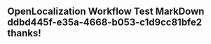 <properties
ms.topic="hero-topic"
ms.test1="hero-topic"
ms.test2="test"/>

## OpenLocalization Workflow Test MarkDown ddbd445f-e35a-4668-b053-c1d9cc81bfe2 thanks!
